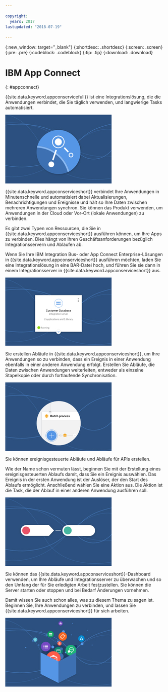 ```yaml
---

copyright:
  years: 2017
lastupdated: "2018-07-19"

---
```


{:new_window: target="_blank"}
{:shortdesc: .shortdesc}
{:screen: .screen}
{:pre: .pre}
{:codeblock: .codeblock}
{:tip: .tip} 
{:download: .download}


# IBM App Connect
{: #appconnect}

{{site.data.keyword.appconservicefull}} ist eine Integrationslösung, die die Anwendungen verbindet, die Sie täglich verwenden, und langwierige Tasks automatisiert.

![Ein Bild mit dem Produktlogo](images/CarouselWelcome.jpg)

{{site.data.keyword.appconserviceshort}} verbindet Ihre Anwendungen in Minutenschnelle und automatisiert dabei Aktualisierungen, Benachrichtigungen und Ereignisse und hält so Ihre Daten zwischen mehreren Anwendungen synchron. Sie können das Produkt verwenden, um Anwendungen in der Cloud oder Vor-Ort (lokale Anwendungen) zu verbinden.   

Es gibt zwei Typen von Ressourcen, die Sie in {{site.data.keyword.appconserviceshort}} ausführen können, um Ihre Apps zu verbinden. Dies hängt von Ihren Geschäftsanforderungen bezüglich Integrationsservern und Abläufen ab.  

Wenn Sie Ihre IBM Integration Bus- oder App Connect Enterprise-Lösungen in {{site.data.keyword.appconserviceshort}} ausführen möchten, laden Sie eine Integrationslösung in eine BAR-Datei hoch, und führen Sie sie dann in einem Integrationsserver in {{site.data.keyword.appconserviceshort}} aus.

![Ein Bild, das eine Kachel des Integrationsservers im {{site.data.keyword.appconserviceshort}}-Dashboard darstellt](images/CarouseliServer.jpg)

Sie erstellen Abläufe in {{site.data.keyword.appconserviceshort}}, um Ihre Anwendungen so zu verbinden, dass ein Ereignis in einer Anwendung ebenfalls in einer anderen Anwendung erfolgt. Erstellen Sie Abläufe, die Daten zwischen Anwendungen weiterleiten, entweder als einzelne Stapelkopie oder durch fortlaufende Synchronisation.

![Ein Bild, das einen Teil des Batchprozesses in {{site.data.keyword.appconserviceshort}}](images/CarouselBatch.jpg)

Sie können ereignisgesteuerte Abläufe und Abläufe für APIs erstellen. 

Wie der Name schon vermuten lässt, beginnen Sie mit der Erstellung eines ereignisgesteuerten Ablaufs damit, dass Sie ein Ereignis auswählen. Das Ereignis in der ersten Anwendung ist der Auslöser, der den Start des Ablaufs ermöglicht. Anschließend wählen Sie eine Aktion aus. Die Aktion ist die Task, die der Ablauf in einer anderen Anwendung ausführen soll. 

![Ein Bild, das einen ereignisgesteuerten Ablauf in {{site.data.keyword.appconserviceshort}}](images/CarouselEventFlow.jpg)

Sie können das {{site.data.keyword.appconserviceshort}}-Dashboard verwenden, um Ihre Abläufe und Integrationsserver zu überwachen und so den Umfang der für Sie erledigten Arbeit festzustellen. Sie können die Server starten oder stoppen und bei Bedarf Änderungen vornehmen. 

Damit wissen Sie auch schon alles, was zu diesem Thema zu sagen ist. Beginnen Sie, Ihre Anwendungen zu verbinden, und lassen Sie {{site.data.keyword.appconserviceshort}} für sich arbeiten.

![Ein Bild, das den Bereich der Anwendungen darstellt, mit denen Sie in {{site.data.keyword.appconserviceshort}}](images/CarouselThatsIt.jpg)
